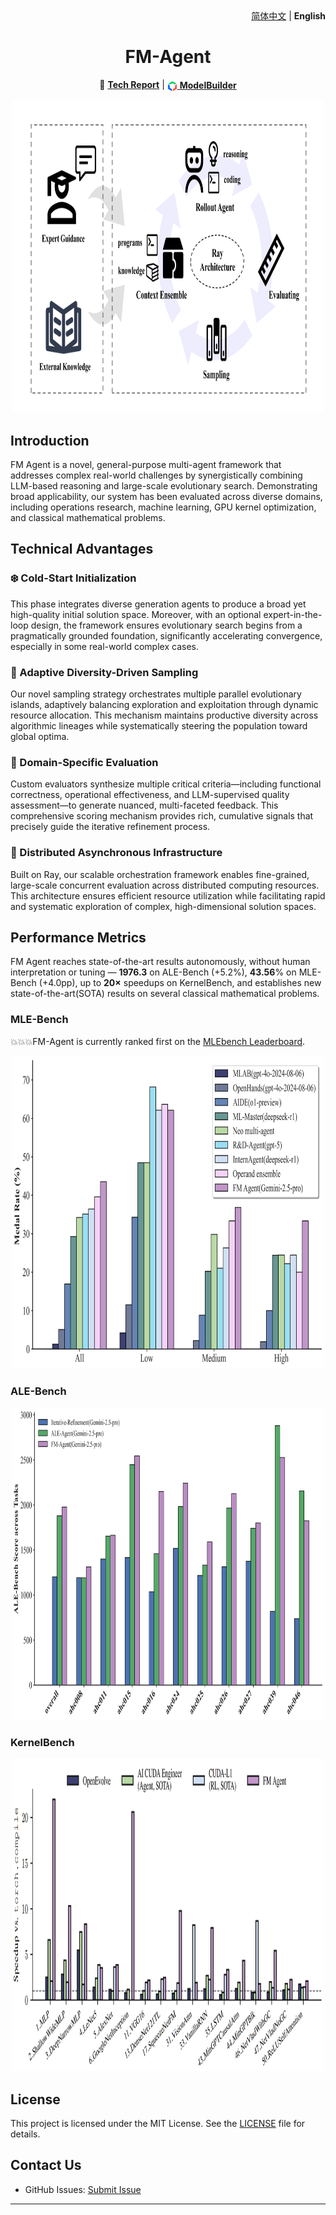 <div align="right">
  <a href="README_CN.md">简体中文</a> | <b>English</b>
</div>

<h1 align="center">FM-Agent</h1>

<div align="center">

📄 **[Tech Report](https://github.com/baidubce/FM-Agent/blob/main/docs/FMAgent_TechReport.pdf)** |
<a href="https://console.bce.baidu.com/qianfan/modelcenter/model/buildIn/list" style="vertical-align:middle;"><img src="docs/images/ACG.png" alt="ModelBuilder" width="16" height="16" style="vertical-align:middle;"/> **ModelBuilder**</a>

</div>


<p align="center">
  <img src="docs/images/main.png" width="500" height="500"/>
</p>
 
## Introduction
FM Agent is a novel, general-purpose multi-agent framework that addresses complex real-world challenges by synergistically combining LLM-based reasoning and large-scale evolutionary search. Demonstrating broad applicability, our system has been evaluated across diverse domains, including operations research, machine learning, GPU kernel optimization, and classical mathematical problems.


## Technical Advantages
### ❄️ Cold-Start Initialization
This phase integrates  diverse generation agents to produce a broad yet high-quality initial solution space. Moreover, with an optional expert-in-the-loop design, the framework ensures evolutionary search begins from a pragmatically grounded foundation, significantly accelerating convergence, especially in some real-world complex cases.

### 🧬 Adaptive Diversity-Driven Sampling
Our novel sampling strategy orchestrates multiple parallel evolutionary islands, adaptively balancing exploration and exploitation through dynamic resource allocation. This mechanism maintains productive diversity across algorithmic lineages while systematically steering the population toward global optima.

### 🎯 Domain-Specific Evaluation
Custom evaluators synthesize multiple critical criteria—including functional correctness, operational effectiveness, and LLM-supervised quality assessment—to generate nuanced, multi-faceted feedback. This comprehensive scoring mechanism provides rich, cumulative signals that precisely guide the iterative refinement process.

### 🚀 Distributed Asynchronous Infrastructure
Built on Ray, our scalable orchestration framework enables fine-grained, large-scale concurrent evaluation across distributed computing resources. This architecture ensures efficient resource utilization while facilitating rapid and systematic exploration of complex, high-dimensional solution spaces.
  
## Performance Metrics
FM Agent reaches state-of-the-art results autonomously, without human interpretation or tuning — **1976.3** on ALE-Bench (+5.2%), **43.56**% on MLE-Bench (+4.0pp), up to **20×** speedups on KernelBench, and establishes new state-of-the-art(SOTA) results on several classical mathematical problems.

### MLE-Bench
💥💥💥FM-Agent is currently ranked first on the [MLEbench Leaderboard](https://github.com/openai/mle-bench?tab=readme-ov-file).
<p align="center">
  <img src="docs/images/mlebench_result.png" width="500" height="500"/>
</p>


### ALE-Bench
<p align="center">
  <img src="docs/images/alebench_result.png" width="500" height="500"/>
</p>


### KernelBench
<p align="center">
  <img src="docs/images/kernelbench_result.png" width="500" height="500"/>
</p>



## License

This project is licensed under the MIT License. See the [LICENSE](LICENSE) file for details.

## Contact Us

- GitHub Issues: [Submit Issue](https://github.com/baidubce/FM-Agent/issues)

---
